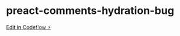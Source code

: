 # preact-comments-hydration-bug

[Edit in Codeflow ⚡️](https://stackblitz.com/~/github.com/luisherranz/preact-comments-hydration-bug)